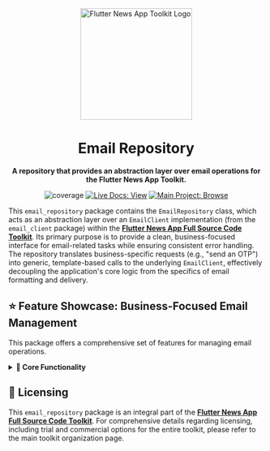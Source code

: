 <div align="center">
  <img src="https://avatars.githubusercontent.com/u/202675624?s=400&u=dc72a2b53e8158956a3b672f8e52e39394b6b610&v=4" alt="Flutter News App Toolkit Logo" width="220">
  <h1>Email Repository</h1>
  <p><strong>A repository that provides an abstraction layer over email operations for the Flutter News App Toolkit.</strong></p>
</div>

<p align="center">
  <img src="https://img.shields.io/badge/coverage-100%25-green?style=for-the-badge" alt="coverage">
  <a href="https://flutter-news-app-full-source-code.github.io/docs/"><img src="https://img.shields.io/badge/LIVE_DOCS-VIEW-slategray?style=for-the-badge" alt="Live Docs: View"></a>
  <a href="https://github.com/flutter-news-app-full-source-code"><img src="https://img.shields.io/badge/MAIN_PROJECT-BROWSE-purple?style=for-the-badge" alt="Main Project: Browse"></a>
</p>

This `email_repository` package contains the `EmailRepository` class, which acts as an abstraction layer over an `EmailClient` implementation (from the `email_client` package) within the [**Flutter News App Full Source Code Toolkit**](https://github.com/flutter-news-app-full-source-code). Its primary purpose is to provide a clean, business-focused interface for email-related tasks while ensuring consistent error handling. The repository translates business-specific requests (e.g., "send an OTP") into generic, template-based calls to the underlying `EmailClient`, effectively decoupling the application's core logic from the specifics of email formatting and delivery.

## ⭐ Feature Showcase: Business-Focused Email Management

This package offers a comprehensive set of features for managing email operations.

<details>
<summary><strong>🧱 Core Functionality</strong></summary>

### 🚀 `EmailRepository` Class
- **`EmailRepository`:** Provides a clean, business-focused interface for email-related tasks, abstracting the underlying `EmailClient` implementation.
- **`sendOtpEmail` Method:** Offers a dedicated method for sending One-Time Password (OTP) emails, abstracting the details of template ID and data construction.

### 🌐 Decoupled Email Logic
- **Abstraction over `EmailClient`:** Decouples the application's core logic from the specifics of email formatting and delivery by translating business requests into generic, template-based calls to the `EmailClient`.

### 🛡️ Standardized Error Handling
- **`HttpException` Propagation:** Catches and re-throws `HttpException` subtypes (from `core`) propagated from the underlying `EmailClient`, ensuring consistent and predictable error management across the application layers.

### 💉 Dependency Injection Ready
- **`EmailClient` Dependency:** Requires an instance of `EmailClient` (from the `email_client` package) via its constructor, promoting loose coupling and testability.

> **💡 Your Advantage:** This package provides a business-focused abstraction for email operations, simplifying the integration of email sending into your application logic. It ensures consistent error handling and decouples your core application from the specifics of email service providers, enhancing maintainability and flexibility.

</details>

## 🔑 Licensing

This `email_repository` package is an integral part of the [**Flutter News App Full Source Code Toolkit**](https://github.com/flutter-news-app-full-source-code). For comprehensive details regarding licensing, including trial and commercial options for the entire toolkit, please refer to the main toolkit organization page.
